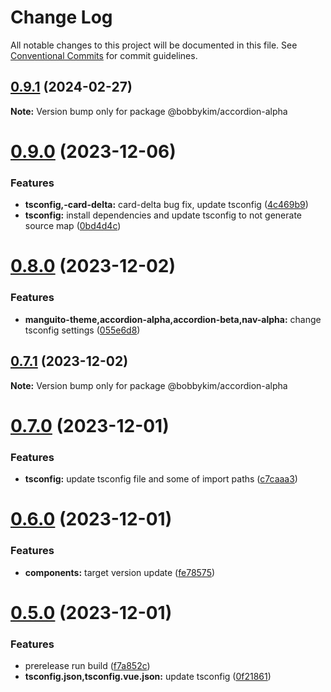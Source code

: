 # Change Log

All notable changes to this project will be documented in this file.
See [Conventional Commits](https://conventionalcommits.org) for commit guidelines.

## [0.9.1](https://github.com/bobbykim89/manguito-component-library/compare/@bobbykim/accordion-alpha@0.9.0...@bobbykim/accordion-alpha@0.9.1) (2024-02-27)

**Note:** Version bump only for package @bobbykim/accordion-alpha





# [0.9.0](https://github.com/bobbykim89/manguito-component-library/compare/@bobbykim/accordion-alpha@0.8.0...@bobbykim/accordion-alpha@0.9.0) (2023-12-06)


### Features

* **tsconfig,-card-delta:** card-delta bug fix, update tsconfig ([4c469b9](https://github.com/bobbykim89/manguito-component-library/commit/4c469b933632e3e729f6b75f7e808c89c090d463))
* **tsconfig:** install dependencies and update tsconfig to not generate source map ([0bd4d4c](https://github.com/bobbykim89/manguito-component-library/commit/0bd4d4c78503ef156dbb3d49aa3e67e7e0e68289))





# [0.8.0](https://github.com/bobbykim89/manguito-component-library/compare/@bobbykim/accordion-alpha@0.7.1...@bobbykim/accordion-alpha@0.8.0) (2023-12-02)


### Features

* **manguito-theme,accordion-alpha,accordion-beta,nav-alpha:** change tsconfig settings ([055e6d8](https://github.com/bobbykim89/manguito-component-library/commit/055e6d8781705fcc144769da90470eb0d5e36612))





## [0.7.1](https://github.com/bobbykim89/manguito-component-library/compare/@bobbykim/accordion-alpha@0.7.0...@bobbykim/accordion-alpha@0.7.1) (2023-12-02)

**Note:** Version bump only for package @bobbykim/accordion-alpha





# [0.7.0](https://github.com/bobbykim89/manguito-component-library/compare/@bobbykim/accordion-alpha@0.6.0...@bobbykim/accordion-alpha@0.7.0) (2023-12-01)


### Features

* **tsconfig:** update tsconfig file and some of import paths ([c7caaa3](https://github.com/bobbykim89/manguito-component-library/commit/c7caaa3101a5d57d0e799568f1c4f5cbebececc3))





# [0.6.0](https://github.com/bobbykim89/manguito-component-library/compare/@bobbykim/accordion-alpha@0.5.0...@bobbykim/accordion-alpha@0.6.0) (2023-12-01)


### Features

* **components:** target version update ([fe78575](https://github.com/bobbykim89/manguito-component-library/commit/fe78575f5e82bb854333672c3853956e9e930044))





# [0.5.0](https://github.com/bobbykim89/manguito-component-library/compare/@bobbykim/accordion-alpha@0.4.2...@bobbykim/accordion-alpha@0.5.0) (2023-12-01)


### Features

* prerelease run build ([f7a852c](https://github.com/bobbykim89/manguito-component-library/commit/f7a852c9bf12b77481bf5d2f1602e50367d834f8))
* **tsconfig.json,tsconfig.vue.json:** update tsconfig ([0f21861](https://github.com/bobbykim89/manguito-component-library/commit/0f2186167342314f5d218e789a68c03cf6faa8ff))

